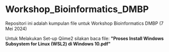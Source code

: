 # Workshop_Bioinformatics_DMBP
Repositori ini adalah kumpulan file untuk Workshop Bioinformatics DMBP (7 Mei 2024)

Untuk Melakukan Set-up Qiime2 silakan baca file: 
**"Proses Install Windows Subsystem for Linux (WSL2) di Windows 10.pdf"**
